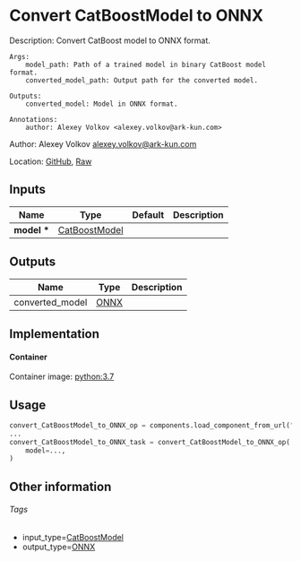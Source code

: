 <!-- BEGIN_GENERATED_CONTENT -->
# Convert CatBoostModel to ONNX

Description: Convert CatBoost model to ONNX format.

    Args:
        model_path: Path of a trained model in binary CatBoost model format.
        converted_model_path: Output path for the converted model.

    Outputs:
        converted_model: Model in ONNX format.

    Annotations:
        author: Alexey Volkov <alexey.volkov@ark-kun.com>

Author: Alexey Volkov <alexey.volkov@ark-kun.com>

Location: [GitHub](https://github.com/Ark-kun/pipeline_components/blob/master/components/CatBoost/convert_CatBoostModel_to_ONNX/component.yaml), [Raw](https://raw.githubusercontent.com/Ark-kun/pipeline_components/master/components/CatBoost/convert_CatBoostModel_to_ONNX/component.yaml)

## Inputs

|Name|Type|Default|Description|
|-|-|-|-|
|**model** **\***|[CatBoostModel]|||

## Outputs

|Name|Type|Description|
|-|-|-|
|converted_model|[ONNX]||

## Implementation

#### Container

Container image: [python:3.7](https://hub.docker.com/r/_/python)

## Usage

```python
convert_CatBoostModel_to_ONNX_op = components.load_component_from_url("https://raw.githubusercontent.com/Ark-kun/pipeline_components/master/components/CatBoost/convert_CatBoostModel_to_ONNX/component.yaml")
...
convert_CatBoostModel_to_ONNX_task = convert_CatBoostModel_to_ONNX_op(
    model=...,
)
```

## Other information

###### Tags

* input_type=[CatBoostModel]
* output_type=[ONNX]

[CatBoostModel]: https://github.com/Ark-kun/pipeline_components/tree/master/types/CatBoostModel
[ONNX]: https://github.com/Ark-kun/pipeline_components/tree/master/types/ONNX
<!-- END_GENERATED_CONTENT -->
